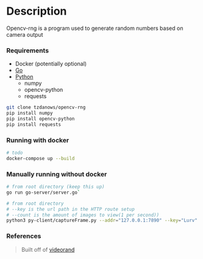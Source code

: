 # Description

Opencv-rng is a program used to generate random numbers based on camera output

### Requirements
* Docker (potentially optional)
* [Go](https://golang.org/doc/install)
* [Python](https://www.python.org/downloads/)
    - numpy
    - opencv-python 
    - requests

```bash
git clone tzdanows/opencv-rng
pip install numpy
pip install opencv-python
pip install requests
```

### Running with docker
```bash
# todo
docker-compose up --build
```

### Manually running without docker
```bash
# from root directory (keep this up)
go run go-server/server.go`
```

```bash
# from root directory 
# --key is the url path in the HTTP route setup
# --count is the amount of images to view(1 per second))
python3 py-client/captureFrame.py --addr="127.0.0.1:7890" --key="Lurv" --count 1
```

### References
> Built off of [videorand](https://github.com/bazuker/videorand)